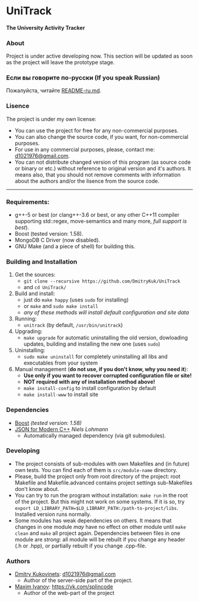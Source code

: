 # UniTrack
#### The University Activity Tracker


### About
Project is under active developing now. This section will be updated as soon as the project will leave the prototype stage.


### Если вы говорите по-русски (If you speak Russian)
Пожалуйста, читайте [README-ru.md](https://github.com/DmitryKuk/UniTrack/blob/master/README-ru.md).


### Lisence
The project is under my own license:

- You can use the project for free for any non-commercial purposes.
- You can also change the source code, if you want, for non-commercial purposes.
- For use in any commercial purposes, please, contact me: <d1021976@gmail.com>.
- You can not distribute changed version of this program (as source code or binary or etc.) without reference to original version and it's authors. It means also, that you should not remove comments with information about the authors and/or the lisence from the source code.

---


### Requirements:
- g++-5 or best (or clang++-3.6 or best, or any other C++11 compiler supporting std::regex, move-semantics and many more, *full support is best*).
- Boost (tested version: 1.58).
- MongoDB C Driver (now disabled).
- GNU Make (and a piece of shell) for building this.


### Building and Installation
1. Get the sources:
	- `git clone --recursive https://github.com/DmitryKuk/UniTrack`
	- and `cd UniTrack/`
2. Build and install:
	- just do `make happy` (uses `sudo` for installing)
	- or `make` and `sudo make install`
    - *any of these methods will install default configuration and site data*
3. Running:
	- `unitrack` (by default, `/usr/bin/unitrack`)
4. Upgrading:
	- `make upgrade` for automatic uninstalling the old version, dowloading updates, building and installing the new one (uses `sudo`)
5. Uninstalling:
	- `sudo make uninstall` for completely uninstalling all libs and executables from your system
6. Manual management (**do not use, if you don't know, why you need it**):
    - **Use only if you want to recover corrupted configuration file or site!**
    - **NOT required with any of installation method above!**
    - `make install-config` to install configuration by default
    - `make install-www` to install site


### Dependencies
- [Boost](http://www.boost.org/) *(tested version: 1.58)*
- [JSON for Modern C++](https://github.com/nlohmann/json) *Niels Lohmann*
    + Automatically managed dependency (via git submodules).


### Developing
- The project consists of sub-modules with own Makefiles and (in future) own tests. You can find each of them is `src/module-name` directory.
- Please, build the project only from root directory of the project: root Makefile and Makefile.advanced contains project settings sub-Makefiles don't know about.
- You can try to run the program without installation: `make run` in the root of the project. But this might not work on some systems. If it is so, try `export LD_LIBRARY_PATH=$LD_LIBRARY_PATH:/path-to-project/libs`. Installed version runs normally.
- Some modules has weak dependencies on others. It means that changes in one module *may* have no effect on other module until `make clean` and `make` all project again. Dependencies between files in one module are *strong*: all module will be rebuilt if you change any header (.h or .hpp), or partially rebuilt if you change .cpp-file.


### Authors
- [Dmitry Kukovinets](https://github.com/DmitryKuk): <d1021976@gmail.com>
    + Author of the server-side part of the project.
- [Maxim Ivanov](https://github.com/splincode): <https://vk.com/splincode>
    + Author of the web-part of the project
